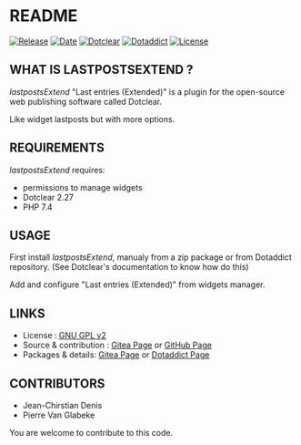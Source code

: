 # README

[![Release](https://img.shields.io/badge/release-2023.08.13-a2cbe9.svg)](https://git.dotclear.watch/JcDenis/lastpostsExtend/releases)
[![Date](https://img.shields.io/badge/date-2023.08.13-c44d58.svg)](https://git.dotclear.watch/JcDenis/lastpostsExtend/releases)
[![Dotclear](https://img.shields.io/badge/dotclear-v2.27-137bbb.svg)](https://fr.dotclear.org/download)
[![Dotaddict](https://img.shields.io/badge/dotaddict-official-9ac123.svg)](https://plugins.dotaddict.org/dc2/details/lastpostsExtend)
[![License](https://img.shields.io/github/license/JcDenis/lastpostsExtend)](https://git.dotclear.watch/JcDenis/lastpostsExtend/blob/master/LICENSE)

## WHAT IS LASTPOSTSEXTEND ?

_lastpostsExtend_ "Last entries (Extended)" is a plugin for the open-source 
web publishing software called Dotclear.

Like widget lastposts but with more options.

## REQUIREMENTS

_lastpostsExtend_ requires: 

* permissions to manage widgets
* Dotclear 2.27
* PHP 7.4

## USAGE

First install _lastpostsExtend_, manualy from a zip package or from 
Dotaddict repository. (See Dotclear's documentation to know how do this)

Add and configure "Last entries (Extended)" from widgets manager.

## LINKS

* License : [GNU GPL v2](https://www.gnu.org/licenses/old-licenses/lgpl-2.0.html)
* Source & contribution : [Gitea Page](https://git.dotclear.watch/JcDenis/lastpostsExtend) or [GitHub Page](https://github.com/JcDenis/lastpostsExtend)
* Packages & details: [Gitea Page](https://git.dotclear.watch/JcDenis/lastpostsExtend/releases) or [Dotaddict Page](https://plugins.dotaddict.org/dc2/details/lastpostsExtend)

## CONTRIBUTORS

* Jean-Chirstian Denis
* Pierre Van Glabeke

You are welcome to contribute to this code.
